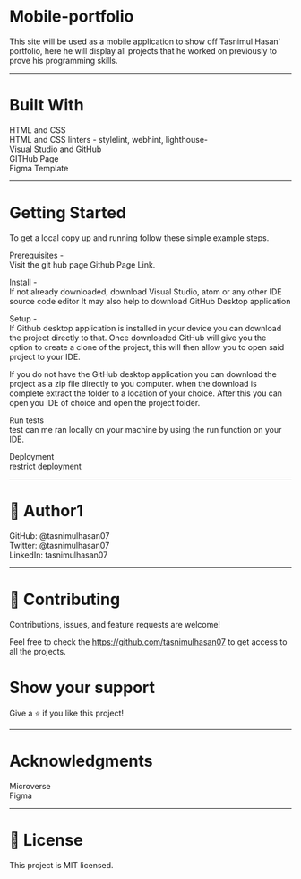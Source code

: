 # Mobile-portfolio

This site will be used as a mobile application to show off Tasnimul Hasan' portfolio, here he will display all projects that he worked on previously to prove his programming skills.
______________
# Built With <br>
HTML and CSS <br>
HTML and CSS linters - stylelint, webhint, lighthouse- <br>
Visual Studio and GitHub <br>
GITHub Page <br>
Figma Template <br>
_________________
# Getting Started <br>
To get a local copy up and running follow these simple example steps.

Prerequisites - <br>
Visit the git hub page Github Page Link.

Install - <br>
If not already downloaded, download Visual Studio, atom or any other IDE source code editor It may also help to download GitHub Desktop application

Setup - <br>
If Github desktop application is installed in your device you can download the project directly to that. Once downloaded GitHub will give you the option to create a clone of the project, this will then allow you to open said project to your IDE. <br>

If you do not have the GitHub desktop application you can download the project as a zip file directly to you computer. when the download is complete extract the folder to a location of your choice. After this you can open you IDE of choice and open the project folder.


Run tests <br>
test can me ran locally on your machine by using the run function on your IDE.

Deployment <br>
restrict deployment
_________________

# 👤 Author1 <br>

GitHub: @tasnimulhasan07 <br>
Twitter: @tasnimulhasan07 <br>
LinkedIn: tasnimulhasan07 <br>

_________________

# 🤝 Contributing <br>
Contributions, issues, and feature requests are welcome! <br>

Feel free to check the https://github.com/tasnimulhasan07 to get access to all the projects.

# Show your support <br>
Give a ⭐️ if you like this project!
___________________
# Acknowledgments <br>
Microverse <br>
Figma <br>

_________________

# 📝 License <br>
This project is MIT licensed.
